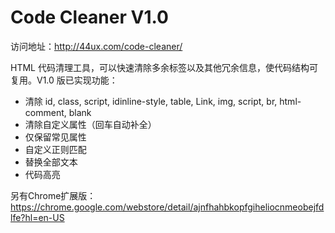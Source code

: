 Code Cleaner V1.0
============

访问地址：http://44ux.com/code-cleaner/

HTML 代码清理工具，可以快速清除多余标签以及其他冗余信息，使代码结构可复用。V1.0 版已实现功能：

* 清除 id, class, script, idinline-style, table, Link, img, script, br, html-comment, blank
* 清除自定义属性（回车自动补全）
* 仅保留常见属性
* 自定义正则匹配
* 替换全部文本
* 代码高亮

另有Chrome扩展版：https://chrome.google.com/webstore/detail/ajnfhahbkopfgiheliocnmeobejfdlfe?hl=en-US
